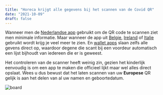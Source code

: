 ```yaml
---
title: "Horeca krijgt alle gegevens bij het scannen van de Covid QR"
date: "2021-10-09"
draft: false
---
```


Wanneer men de
[Nederlandse app](https://play.google.com/store/apps/details?id=nl.rijksoverheid.ctr.verifier)
gebruikt om de QR code te scannen
ziet men minimale informatie.
Maar wanneer de app uit
[Belgie](https://www.covidscan.be/),
[Ireland](https://app.digitalcovidcertchecker.gov.ie/)
of
[Italie](https://www.dgc.gov.it/web/app.html)
gebruikt wordt krijg je veel meer te zien.
En
[wallet apps](https://play.google.com/store/apps/details?id=com.green_pass)
slaan zelfs alle gevens direct op,
waardoor degene die scant bij een voordeur automatisch een lijst bijhoudt van iedereen die er is geweest.

Het controleren van de scanner heeft weinig zin,
gezien het kinderlijk eenvoudig is om een app te maken die officieel lijkt maar wel alles direct opslaat.
Wees u dus bewust dat het laten scannen van uw **Europese** QR gelijk is aan het delen van al uw namen en geboortedatum.

![board](/img/qr_wallet.jpg "QR wallet")
